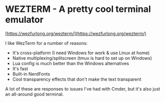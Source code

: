 # WEZTERM - A pretty cool terminal emulator

[https://wezfurlong.org/wezterm/](https://wezfurlong.org/wezterm/)

I like WezTerm for a number of reasons:
- It's cross-platform (I need Windows for work & use Linux at home)
- Native multiplexing/splitscreen (tmux is hard to set up on Windows)
- Lua config is much better than the Windows alternatives
- It's fast
- Built-in NerdFonts
- Cool transparency effects that don't make the text transparent

A lot of these are responses to issues I've had with Cmder, but it's also just an all-around good terminal.
